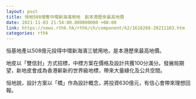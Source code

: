 ```yaml
---
layout: post
title: 恒地508億奪中環新海濱用地　創本港歷來最高地價
date: 2021-11-03 21:54:00.000000000 +08:00
link: https://news.rthk.hk/rthk/ch/component/k2/1618268-20211103.htm
categories: rthk
---
```


恒基地產以508億元投得中環新海濱三號用地，是本港歷來最高地價。

地皮以「雙信封」方式招標，中標方案在價格及設計共獲100分滿分。發展局期望，新地皮會成為香港嶄新的世界級地標，帶來大量綠化及公共空間。

恒地說，設計方案以「橋」作為設計概念，將投資630億元，有信心會帶來理想回報。


　
